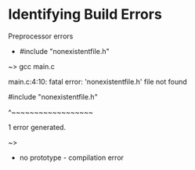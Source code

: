 # Identifying Build Errors

Preprocessor errors



* \#include "nonexistentfile.h"

\~> gcc main.c

main.c:4:10: fatal error: 'nonexistentfile.h' file not found

\#include "nonexistentfile.h"

&#x20;        ^\~\~\~\~\~\~\~\~\~\~\~\~\~\~\~\~\~\~

1 error generated.

\~>&#x20;





* no prototype - compilation error
